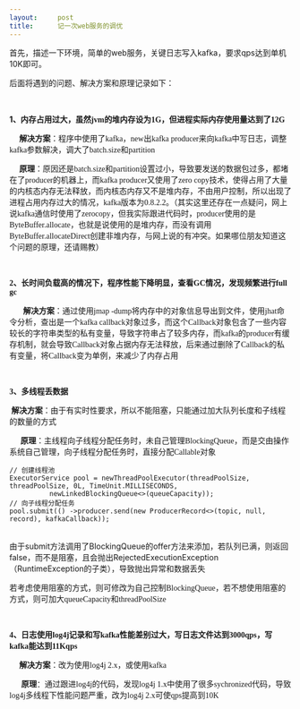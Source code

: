 ```yaml
---
layout:     post
title:      记一次web服务的调优
---
```

<div id="article_content" class="article_content clearfix csdn-tracking-statistics" data-pid="blog" data-mod="popu_307" data-dsm="post">
								            <link rel="stylesheet" href="https://csdnimg.cn/release/phoenix/template/css/ck_htmledit_views-f76675cdea.css">
						<div class="htmledit_views" id="content_views">
                
<p><span style="font-size:14px;">首先，描述一下环境，简单的web服务，关键日志写入kafka，要求qps达到单机10K即可。</span></p>
<p><span style="font-size:14px;">后面将遇到的问题、解决方案和原理记录如下：</span></p>
<p><span style="font-size:14px;"><br></span></p>
<p><strong><span style="font-size:14px;">1、<span lang="zh-cn" style="font-family:SimSun;" xml:lang="zh-cn">内存占用过大，虽然</span><span lang="en-us" style="font-family:Calibri;" xml:lang="en-us">jvm</span><span lang="zh-cn" style="font-family:SimSun;" xml:lang="zh-cn">的堆内存设为</span><span lang="en-us" style="font-family:Calibri;" xml:lang="en-us">1G</span><span lang="zh-cn" style="font-family:SimSun;" xml:lang="zh-cn">，但进程实际内存使用量达到了</span><span lang="en-us" style="font-family:Calibri;" xml:lang="en-us">12G</span></span></strong></p>
<p><span lang="en-us" style="font-family:Calibri;" xml:lang="en-us"><span style="font-size:14px;">     <strong>解决方案</strong>：<span lang="zh-cn" style="font-family:SimSun;" xml:lang="zh-cn">程序中使用了</span><span lang="en-us" style="font-family:Calibri;" xml:lang="en-us">kafka</span><span lang="zh-cn" style="font-family:SimSun;" xml:lang="zh-cn">，</span><span lang="en-us" style="font-family:Calibri;" xml:lang="en-us">new</span><span lang="zh-cn" style="font-family:SimSun;" xml:lang="zh-cn">出</span><span lang="en-us" style="font-family:Calibri;" xml:lang="en-us">kafka
 producer</span><span lang="zh-cn" style="font-family:SimSun;" xml:lang="zh-cn">来向</span><span lang="en-us" style="font-family:Calibri;" xml:lang="en-us">kafka</span><span lang="zh-cn" style="font-family:SimSun;" xml:lang="zh-cn">中写日志，调整</span><span lang="en-us" style="font-family:Calibri;" xml:lang="en-us">kafka</span><span lang="zh-cn" style="font-family:SimSun;" xml:lang="zh-cn">参数解决，调大了</span><span lang="en-us" style="font-family:Calibri;" xml:lang="en-us">batch.size</span><span lang="zh-cn" style="font-family:SimSun;" xml:lang="zh-cn">和</span><span lang="en-us" style="font-family:Calibri;" xml:lang="en-us">partition</span></span></span></p>
<p><span lang="en-us" style="font-family:Calibri;" xml:lang="en-us"><span lang="en-us" style="font-family:Calibri;" xml:lang="en-us"><span style="font-size:14px;">     <strong>原理</strong>：<span lang="zh-cn" style="font-family:SimSun;" xml:lang="zh-cn">原因还是</span><span lang="en-us" style="font-family:Calibri;" xml:lang="en-us">batch.size</span><span lang="zh-cn" style="font-family:SimSun;" xml:lang="zh-cn">和</span><span lang="en-us" style="font-family:Calibri;" xml:lang="en-us">partition</span><span lang="zh-cn" style="font-family:SimSun;" xml:lang="zh-cn">设置过小，导致要发送的数据包过多，都堵在了</span><span lang="en-us" style="font-family:Calibri;" xml:lang="en-us">producer</span><span lang="zh-cn" style="font-family:SimSun;" xml:lang="zh-cn">的机器上，而</span><span lang="en-us" style="font-family:Calibri;" xml:lang="en-us">kafka
 producer</span><span lang="zh-cn" style="font-family:SimSun;" xml:lang="zh-cn">又使用了</span><span lang="en-us" style="font-family:Calibri;" xml:lang="en-us">zero copy</span><span lang="zh-cn" style="font-family:SimSun;" xml:lang="zh-cn">技术，使得占用了大量的内核态内存无法释放，而内核态内存又不是堆内存，不由用户控制，所以出现了进程占用内存过大的情况，</span><span lang="en-us" style="font-family:Calibri;" xml:lang="en-us">kafka</span><span lang="zh-cn" style="font-family:SimSun;" xml:lang="zh-cn">版本为</span><span lang="en-us" style="font-family:Calibri;" xml:lang="en-us">0.8.2.2</span><span lang="zh-cn" style="font-family:SimSun;" xml:lang="zh-cn">。</span><span lang="zh-cn" style="font-family:Calibri;" xml:lang="zh-cn">（其实这里还存在一点疑问，网上说kafka通信时使用了zerocopy，但我实际跟进代码时，producer使用的是ByteBuffer.allocate，也就是说使用的是堆内存，而没有调用ByteBuffer.allocateDirect创建非堆内存，与网上说的有冲突。如果哪位朋友知道这个问题的原理，还请赐教）</span></span></span></span></p>
<p><span lang="en-us" style="font-family:Calibri;" xml:lang="en-us"><span lang="en-us" style="font-family:Calibri;" xml:lang="en-us"><span lang="zh-cn" style="font-family:Calibri;" xml:lang="zh-cn"><span style="font-size:14px;"><br></span></span></span></span></p>
<p><span lang="en-us" style="font-family:Calibri;" xml:lang="en-us"><span lang="en-us" style="font-family:Calibri;" xml:lang="en-us"><span lang="zh-cn" style="font-family:Calibri;" xml:lang="zh-cn"><strong><span style="font-size:14px;">2、<span lang="zh-cn" style="font-family:SimSun;" xml:lang="zh-cn">长时间负载高的情况下，程序性能下降明显，查看</span><span lang="en-us" xml:lang="en-us">GC</span><span lang="zh-cn" style="font-family:SimSun;" xml:lang="zh-cn">情况，发现频繁进行</span><span lang="en-us" xml:lang="en-us">full
 gc</span></span></strong></span></span></span></p>
<p><span style="font-size:14px;"><span lang="en-us" style="font-family:Calibri;" xml:lang="en-us">       <strong>解决方案</strong>：</span><span lang="zh-cn" style="font-family:SimSun;" xml:lang="zh-cn">通过使用</span><span lang="zh-cn" style="font-family:Calibri;" xml:lang="zh-cn">jmap -dump</span><span lang="zh-cn" style="font-family:SimSun;" xml:lang="zh-cn">将内存中的对象信息导出到文件，使用</span><span lang="en-us" style="font-family:Calibri;" xml:lang="en-us">jhat</span><span lang="zh-cn" style="font-family:SimSun;" xml:lang="zh-cn">命令分析，查出是一个</span><span lang="en-us" style="font-family:Calibri;" xml:lang="en-us">kafka
 callback</span><span lang="zh-cn" style="font-family:SimSun;" xml:lang="zh-cn">对象过多，而这个</span><span lang="en-us" style="font-family:Calibri;" xml:lang="en-us">Callback</span><span lang="zh-cn" style="font-family:SimSun;" xml:lang="zh-cn">对象包含了一些内容较长的字符串类型的私有变量，导致字符串占了较多内存，而</span><span lang="en-us" style="font-family:Calibri;" xml:lang="en-us">kafka</span><span lang="zh-cn" style="font-family:SimSun;" xml:lang="zh-cn">的</span><span lang="en-us" style="font-family:Calibri;" xml:lang="en-us">producer</span><span lang="zh-cn" style="font-family:SimSun;" xml:lang="zh-cn">有缓存机制，就会导致</span><span lang="en-us" style="font-family:Calibri;" xml:lang="en-us">Callback</span><span lang="zh-cn" style="font-family:SimSun;" xml:lang="zh-cn">对象占据内存无法释放，后来通过删除了</span><span lang="en-us" style="font-family:Calibri;" xml:lang="en-us">Callback</span><span lang="zh-cn" style="font-family:SimSun;" xml:lang="zh-cn">的私有变量，将</span><span lang="en-us" style="font-family:Calibri;" xml:lang="en-us">Call</span><span lang="en-us" style="font-family:SimSun;" xml:lang="en-us">back</span><span lang="zh-cn" style="font-family:SimSun;" xml:lang="zh-cn">变为单例，来减少了内存占用</span></span></p>
<p lang="en-us" style="font-family:Calibri;" xml:lang="en-us"><span style="font-size:14px;"> </span></p>
<p><strong><span style="font-size:14px;"><span lang="en-us" style="font-family:Calibri;" xml:lang="en-us">3</span><span lang="zh-cn" style="font-family:SimSun;" xml:lang="zh-cn">、多线程丢数据</span></span></strong></p>
<p><span style="font-family:SimSun;"><span style="font-size:14px;"> <strong>解决方案</strong>：由于有实时性要求，所以不能阻塞，只能通过加大队列长度和子线程的数量的方式 </span></span></p>
<p><span style="font-size:14px;">     <strong>原理</strong>：<span lang="zh-cn" style="font-family:SimSun;" xml:lang="zh-cn">主线程向子线程分配任务时，未自己管理</span><span lang="en-us" style="font-family:Calibri;" xml:lang="en-us">BlockingQueue</span><span lang="zh-cn" style="font-family:SimSun;" xml:lang="zh-cn">，而是交由操作系统自己管理，向子线程分配任务时，直接分配</span><span lang="en-us" style="font-family:Calibri;" xml:lang="en-us">Callable</span><span lang="zh-cn" style="font-family:SimSun;" xml:lang="zh-cn">对象</span></span></p>
<p></p>
<pre><code class="language-java">// 创建线程池
ExecutorService pool = newThreadPoolExecutor(threadPoolSize, threadPoolSize, 0L, TimeUnit.MILLISECONDS,
          newLinkedBlockingQueue&lt;&gt;(queueCapacity));
// 向子线程分配任务
pool.submit(() -&gt;producer.send(new ProducerRecord&lt;&gt;(topic, null, record), kafkaCallback));</code></pre><span style="font-size:14px;"><br><span lang="zh-cn" style="font-family:SimSun;" xml:lang="zh-cn">由于</span><span lang="en-us" xml:lang="en-us">submit</span><span lang="zh-cn" style="font-family:SimSun;" xml:lang="zh-cn">方法调用了</span><span lang="en-us" xml:lang="en-us">BlockingQueue</span><span lang="zh-cn" style="font-family:SimSun;" xml:lang="zh-cn">的</span><span lang="en-us" xml:lang="en-us">offer</span><span lang="zh-cn" style="font-family:SimSun;" xml:lang="zh-cn">方法来添加，若队列已满，则返回</span><span lang="en-us" xml:lang="en-us">false</span><span lang="zh-cn" style="font-family:SimSun;" xml:lang="zh-cn">，而不是阻塞，且会抛出</span><span lang="zh-cn" xml:lang="zh-cn">RejectedExecutionException</span><span lang="zh-cn" style="font-family:SimSun;" xml:lang="zh-cn">（</span><span lang="en-us" xml:lang="en-us">RuntimeException</span><span lang="zh-cn" style="font-family:SimSun;" xml:lang="zh-cn">的子类），导致抛出异常和数据丢失</span></span>
<p></p>
<p><span style="font-size:14px;"><span lang="zh-cn" style="font-family:SimSun;" xml:lang="zh-cn">若考虑使用阻塞的方式，则可修改为自己控制</span><span lang="en-us" style="font-family:Calibri;" xml:lang="en-us">BlockingQueue</span><span lang="zh-cn" style="font-family:SimSun;" xml:lang="zh-cn">，若不想使用阻塞的方式，则可加大</span><span lang="zh-cn" style="font-family:Calibri;" xml:lang="zh-cn">queueCapacity</span><span lang="zh-cn" style="font-family:SimSun;" xml:lang="zh-cn">和</span><span lang="zh-cn" style="font-family:Calibri;" xml:lang="zh-cn">threadPoolSize</span></span></p>
<p style="font-family:Calibri;"><span style="font-size:14px;"> </span></p>
<p><strong><span style="font-size:14px;"><span lang="en-us" style="font-family:Calibri;" xml:lang="en-us">4</span><span lang="zh-cn" style="font-family:SimSun;" xml:lang="zh-cn">、日志使用</span><span lang="en-us" style="font-family:Calibri;" xml:lang="en-us">log4j</span><span lang="zh-cn" style="font-family:SimSun;" xml:lang="zh-cn">记录和写</span><span lang="en-us" style="font-family:Calibri;" xml:lang="en-us">kafka</span><span lang="zh-cn" style="font-family:SimSun;" xml:lang="zh-cn">性能差别过大，写日志文件达到</span><span lang="en-us" style="font-family:Calibri;" xml:lang="en-us">3000qps</span><span lang="zh-cn" style="font-family:SimSun;" xml:lang="zh-cn">，写</span><span lang="en-us" style="font-family:Calibri;" xml:lang="en-us">kafka</span><span lang="zh-cn" style="font-family:SimSun;" xml:lang="zh-cn">能达到</span><span lang="en-us" style="font-family:Calibri;" xml:lang="en-us">11Kqps</span></span></strong></p>
<p><span lang="en-us" style="font-family:Calibri;" xml:lang="en-us"><span style="font-size:14px;">     <strong>解决方案</strong>：改为使用log4j 2.x，或使用kafka</span></span></p>
<p><span style="font-size:14px;"><span lang="zh-cn" xml:lang="zh-cn"><span style="font-family:Calibri;">      </span></span><span lang="zh-cn" style="font-family:SimSun;" xml:lang="zh-cn"><strong>原理</strong>：通过跟进log4j的代码，发现</span><span lang="en-us" style="font-family:Calibri;" xml:lang="en-us">log4j
 1.x</span><span lang="zh-cn" style="font-family:SimSun;" xml:lang="zh-cn">中使用了很多</span><span lang="en-us" style="font-family:Calibri;" xml:lang="en-us">sychronized</span><span lang="zh-cn" style="font-family:SimSun;" xml:lang="zh-cn">代码，导致</span><span lang="en-us" style="font-family:Calibri;" xml:lang="en-us">log4j</span><span lang="zh-cn" style="font-family:SimSun;" xml:lang="zh-cn">多线程下性能问题严重，改为</span><span lang="en-us" style="font-family:Calibri;" xml:lang="en-us">log4j
 2.x</span><span lang="zh-cn" style="font-family:SimSun;" xml:lang="zh-cn">可使</span><span lang="en-us" style="font-family:Calibri;" xml:lang="en-us">qps</span><span lang="zh-cn" style="font-family:SimSun;" xml:lang="zh-cn">提高到</span><span lang="en-us" style="font-family:Calibri;" xml:lang="en-us">10K</span></span></p>
            </div>
                </div>